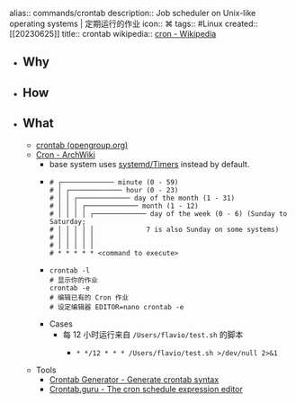 alias:: commands/crontab
description:: Job scheduler on Unix-like operating systems | 定期运行的作业
icon:: ⌘
tags:: #Linux
created:: [[20230625]]
title:: crontab
wikipedia:: [cron - Wikipedia](https://en.wikipedia.org/wiki/Cron)

- ## Why
- ## How
- ## What
  - [crontab (opengroup.org)](https://pubs.opengroup.org/onlinepubs/9699919799/utilities/crontab.html#tag_20_25_07)
  - [Cron - ArchWiki](https://wiki.archlinux.org/title/cron)
    - base system uses [systemd/Timers](https://wiki.archlinux.org/title/Systemd/Timers) instead by default.
    - ```
      # ┌───────────── minute (0 - 59)
      # │ ┌───────────── hour (0 - 23)
      # │ │ ┌───────────── day of the month (1 - 31)
      # │ │ │ ┌───────────── month (1 - 12)
      # │ │ │ │ ┌───────────── day of the week (0 - 6) (Sunday to Saturday;
      # │ │ │ │ │             7 is also Sunday on some systems)
      # │ │ │ │ │
      # │ │ │ │ │
      # * * * * * <command to execute>
      ```
    - ```shell
      crontab -l
      # 显示你的作业
      crontab -e
      # 编辑已有的 Cron 作业
      # 设定编辑器 EDITOR=nano crontab -e
      ```
    - Cases
      - 每 12 小时运行来自 `/Users/flavio/test.sh` 的脚本
        - ```shell
          * */12 * * * /Users/flavio/test.sh >/dev/null 2>&1
          ```
  - Tools
    - [Crontab Generator - Generate crontab syntax](https://crontab-generator.org/)
    - [Crontab.guru - The cron schedule expression editor](https://crontab.guru/)